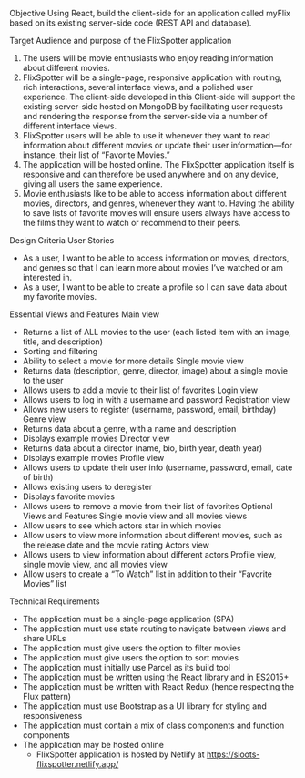 Objective
Using React, build the client-side for an application called myFlix based on its existing
server-side code (REST API and database).

Target Audience and purpose of the FlixSpotter application
1. The users will be movie enthusiasts who enjoy
  reading information about different movies.
2. FlixSpotter will be a single-page, responsive application with routing, rich interactions, several
  interface views, and a polished user experience. The client-side developed in this
  Client-side will support the existing server-side hosted on MongoDB by facilitating user
  requests and rendering the response from the server-side via a number of different
  interface views.
3. FlixSpotter users will be able to use it whenever they want to read information about
  different movies or update their user information—for instance, their list of “Favorite
  Movies.”
4. The application will be hosted online. The FlixSpotter application itself is responsive
  and can therefore be used anywhere and on any device, giving all users the same
  experience.
5. Movie enthusiasts like to be able to access information about different movies,
  directors, and genres, whenever they want to. Having the ability to save lists of favorite
  movies will ensure users always have access to the films they want to watch or
  recommend to their peers.

Design Criteria
User Stories
* As a user, I want to be able to access information on movies, directors, and genres so
  that I can learn more about movies I’ve watched or am interested in.
* As a user, I want to be able to create a profile so I can save data about my favorite
  movies.

Essential Views and Features
Main view
* Returns a list of ALL movies to the user (each listed item with an image, title, and
  description)
* Sorting and filtering
* Ability to select a movie for more details
Single movie view
* Returns data (description, genre, director, image) about a single movie to the user
* Allows users to add a movie to their list of favorites
Login view
* Allows users to log in with a username and password
Registration view
* Allows new users to register (username, password, email, birthday)
Genre view
* Returns data about a genre, with a name and description
* Displays example movies
Director view
* Returns data about a director (name, bio, birth year, death year)
* Displays example movies
Profile view
* Allows users to update their user info (username, password, email, date of birth)
* Allows existing users to deregister
* Displays favorite movies
* Allows users to remove a movie from their list of favorites
Optional Views and Features
Single movie view and all movies views
* Allow users to see which actors star in which movies
* Allow users to view more information about different movies, such as the release date
  and the movie rating
Actors view
* Allows users to view information about different actors
Profile view, single movie view, and all movies view
* Allow users to create a “To Watch” list in addition to their “Favorite Movies” list

Technical Requirements
* The application must be a single-page application (SPA)
* The application must use state routing to navigate between views and share URLs
* The application must give users the option to filter movies
* The application must give users the option to sort movies
* The application must initially use Parcel as its build tool
* The application must be written using the React library and in ES2015+
* The application must be written with React Redux (hence respecting the Flux pattern)
* The application must use Bootstrap as a UI library for styling and responsiveness
* The application must contain a mix of class components and function components
* The application may be hosted online
    * FlixSpotter application is hosted by Netlify at https://sloots-flixspotter.netlify.app/
